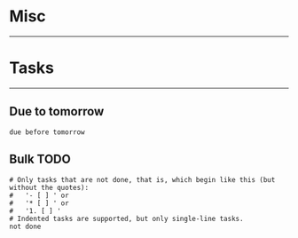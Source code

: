 
# Misc 
---





# Tasks 
---
## Due to tomorrow 

```tasks
due before tomorrow
```

## Bulk TODO 
```tasks
# Only tasks that are not done, that is, which begin like this (but without the quotes):
#   '- [ ] ' or
#   '* [ ] ' or
#   '1. [ ] '
# Indented tasks are supported, but only single-line tasks.
not done
```
